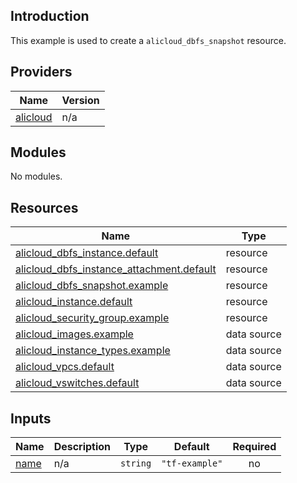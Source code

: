 ## Introduction

This example is used to create a `alicloud_dbfs_snapshot` resource.

<!-- BEGIN_TF_DOCS -->
## Providers

| Name | Version |
|------|---------|
| <a name="provider_alicloud"></a> [alicloud](#provider\_alicloud) | n/a |

## Modules

No modules.

## Resources

| Name | Type |
|------|------|
| [alicloud_dbfs_instance.default](https://registry.terraform.io/providers/aliyun/alicloud/latest/docs/resources/dbfs_instance) | resource |
| [alicloud_dbfs_instance_attachment.default](https://registry.terraform.io/providers/aliyun/alicloud/latest/docs/resources/dbfs_instance_attachment) | resource |
| [alicloud_dbfs_snapshot.example](https://registry.terraform.io/providers/aliyun/alicloud/latest/docs/resources/dbfs_snapshot) | resource |
| [alicloud_instance.default](https://registry.terraform.io/providers/aliyun/alicloud/latest/docs/resources/instance) | resource |
| [alicloud_security_group.example](https://registry.terraform.io/providers/aliyun/alicloud/latest/docs/resources/security_group) | resource |
| [alicloud_images.example](https://registry.terraform.io/providers/aliyun/alicloud/latest/docs/data-sources/images) | data source |
| [alicloud_instance_types.example](https://registry.terraform.io/providers/aliyun/alicloud/latest/docs/data-sources/instance_types) | data source |
| [alicloud_vpcs.default](https://registry.terraform.io/providers/aliyun/alicloud/latest/docs/data-sources/vpcs) | data source |
| [alicloud_vswitches.default](https://registry.terraform.io/providers/aliyun/alicloud/latest/docs/data-sources/vswitches) | data source |

## Inputs

| Name | Description | Type | Default | Required |
|------|-------------|------|---------|:--------:|
| <a name="input_name"></a> [name](#input\_name) | n/a | `string` | `"tf-example"` | no |
<!-- END_TF_DOCS -->    